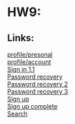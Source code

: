 # HW9:

## Links:
[profile/presonal](https://koa-demo.herokuapp.com/personInfo)<br/>
[profile/account](https://koa-demo.herokuapp.com/accInfo)<br/>
[Sign in 1.1](https://koa-demo.herokuapp.com/signIn)<br/>
[Password recovery](https://koa-demo.herokuapp.com/passwdRec/email)<br/>
[Password recovery 2](https://gemofort.github.io/db2_hw5/passwd_rec2.html)<br/>
[Password recovery 3](https://gemofort.github.io/db2_hw5/passwd_reset.html)<br/>
[Sign up](https://koa-demo.herokuapp.com/signUp)<br/>
[Sign up complete](https://koa-demo.herokuapp.com/signUp/complete)<br/>
[Search](https://koa-demo.herokuapp.com/)<br/>